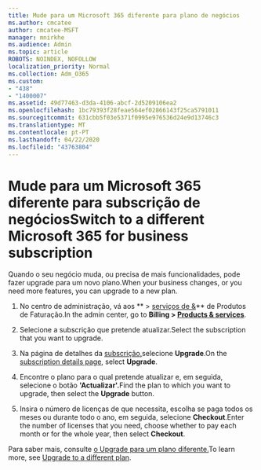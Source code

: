```yaml
---
title: Mude para um Microsoft 365 diferente para plano de negócios
ms.author: cmcatee
author: cmcatee-MSFT
manager: mnirkhe
ms.audience: Admin
ms.topic: article
ROBOTS: NOINDEX, NOFOLLOW
localization_priority: Normal
ms.collection: Adm_O365
ms.custom:
- "438"
- "1400007"
ms.assetid: 49d77463-d3da-4106-abcf-2d5209106ea2
ms.openlocfilehash: 1bc79393f28feae564ef02866143f25ca5791011
ms.sourcegitcommit: 631cbb5f03e5371f0995e976536d24e9d13746c3
ms.translationtype: MT
ms.contentlocale: pt-PT
ms.lasthandoff: 04/22/2020
ms.locfileid: "43763804"
---
```

# <a name="switch-to-a-different-microsoft-365-for-business-subscription"></a><span data-ttu-id="8ffa4-102">Mude para um Microsoft 365 diferente para subscrição de negócios</span><span class="sxs-lookup"><span data-stu-id="8ffa4-102">Switch to a different Microsoft 365 for business subscription</span></span>

<span data-ttu-id="8ffa4-103">Quando o seu negócio muda, ou precisa de mais funcionalidades, pode fazer upgrade para um novo plano.</span><span class="sxs-lookup"><span data-stu-id="8ffa4-103">When your business changes, or you need more features, you can upgrade to a new plan.</span></span>
  
1. <span data-ttu-id="8ffa4-104">No centro de administração, vá aos \*\* \> [serviços de &](https://go.microsoft.com/fwlink/p/?linkid=842054)\*\* de Produtos de Faturação.</span><span class="sxs-lookup"><span data-stu-id="8ffa4-104">In the admin center, go to **Billing \> [Products & services](https://go.microsoft.com/fwlink/p/?linkid=842054)**.</span></span>

2. <span data-ttu-id="8ffa4-105">Selecione a subscrição que pretende atualizar.</span><span class="sxs-lookup"><span data-stu-id="8ffa4-105">Select the subscription that you want to upgrade.</span></span>

3. <span data-ttu-id="8ffa4-106">Na página de detalhes da [subscrição,](https://admin.microsoft.com/AdminPortal/Home#/subscriptions/webdirect%252F0dbaa202-d590-4529-98c2-a5e2ebaac702)selecione **Upgrade**.</span><span class="sxs-lookup"><span data-stu-id="8ffa4-106">On the [subscription details page](https://admin.microsoft.com/AdminPortal/Home#/subscriptions/webdirect%252F0dbaa202-d590-4529-98c2-a5e2ebaac702), select **Upgrade**.</span></span>

4. <span data-ttu-id="8ffa4-107">Encontre o plano para o qual pretende atualizar e, em seguida, selecione o botão **'Actualizar'.**</span><span class="sxs-lookup"><span data-stu-id="8ffa4-107">Find the plan to which you want to upgrade, then select the **Upgrade** button.</span></span>

5. <span data-ttu-id="8ffa4-108">Insira o número de licenças de que necessita, escolha se paga todos os meses ou durante todo o ano, em seguida, selecione **Checkout**.</span><span class="sxs-lookup"><span data-stu-id="8ffa4-108">Enter the number of licenses that you need, choose whether to pay each month or for the whole year, then select **Checkout**.</span></span>

<span data-ttu-id="8ffa4-109">Para saber mais, consulte [o Upgrade para um plano diferente.](https://docs.microsoft.com/office365/admin/subscriptions-and-billing/upgrade-to-different-plan)</span><span class="sxs-lookup"><span data-stu-id="8ffa4-109">To learn more, see [Upgrade to a different plan](https://docs.microsoft.com/office365/admin/subscriptions-and-billing/upgrade-to-different-plan).</span></span>
